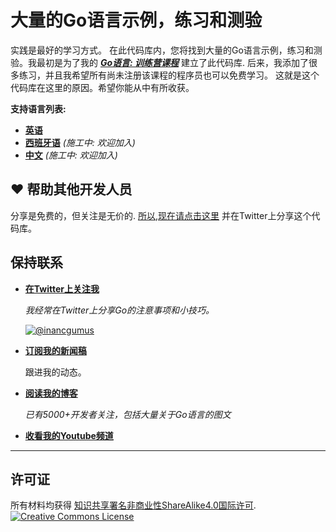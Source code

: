 # 大量的Go语言示例，练习和测验

实践是最好的学习方式。 在此代码库内，您将找到大量的Go语言示例，练习和测验。我最初是为了我的 ***[Go语言: 训练营课程](https://www.udemy.com/course/learn-go-the-complete-bootcamp-course-golang/?referralCode=5CE6EB34E2B1EF4A7D37)*** 建立了此代码库. 后来，我添加了很多练习，并且我希望所有尚未注册该课程的程序员也可以免费学习。 这就是这个代码库在这里的原因。希望你能从中有所收获。

**支持语言列表:**
* **[英语](https://github.com/inancgumus/learngo)**
* **[西班牙语](translation/spanish)** _(施工中: 欢迎加入)_
* **[中文](translation/chinese)** _(施工中: 欢迎加入)_

## ❤️ 帮助其他开发人员

分享是免费的，但关注是无价的. [所以,现在请点击这里](https://twitter.com/intent/tweet?text=I%27m%20learning%20%23golang%20with%201000%2B%20hand-crafted%20examples%2C%20exercises%2C%20and%20quizzes.&url=https://github.com/inancgumus/learngo&via=inancgumus) 并在Twitter上分享这个代码库。

## 保持联系

* **[在Twitter上关注我](https://twitter.com/inancgumus)**

  _我经常在Twitter上分享Go的注意事项和小技巧。_

  [![@inancgumus](https://img.shields.io/twitter/follow/inancgumus.svg?style=social&label=@inancgumus)](https://twitter.com/inancgumus)

* **[订阅我的新闻稿](https://eepurl.com/c4DMNX)**

  跟进我的动态。

* **[阅读我的博客](https://blog.learngoprogramming.com)**

  _已有5000+开发者关注，包括大量关于Go语言的图文_

* **[收看我的Youtube频道](https://www.youtube.com/channel/UCYxepZhtnFIVRh8t5H_QAdg?view_as=subscriber)**

---

## 许可证
所有材料均获得 <a rel="license" href="https://creativecommons.org/licenses/by-nc-sa/4.0/">知识共享署名非商业性ShareAlike4.0国际许可</a>.<br/>
<a rel="license" href="https://creativecommons.org/licenses/by-nc-sa/4.0/"><img alt="Creative Commons License" style="border-width:0" src="https://i.creativecommons.org/l/by-nc-sa/4.0/88x31.png"/></a>

